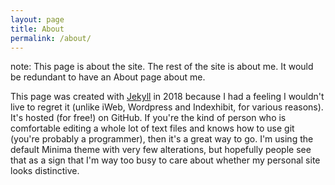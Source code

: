 ```yaml
---
layout: page
title: About
permalink: /about/
---
```


note: This page is about the site. The rest of the site is about me. It would be redundant to have an About page about me.

This page was created with [Jekyll](https://jekyllrb.com/) in 2018 because I had a feeling I wouldn't live to regret it (unlike iWeb, Wordpress and Indexhibit, for various reasons). It's hosted (for free!) on GitHub. If you're the kind of person who is comfortable editing a whole lot of text files and knows how to use git (you're probably a programmer), then it's a great way to go. I'm using the default Minima theme with very few alterations, but hopefully people see that as a sign that I'm way too busy to care about whether my personal site looks distinctive.


